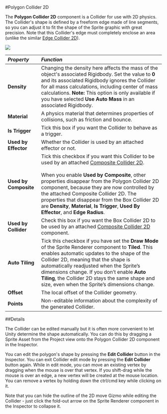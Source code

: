 #Polygon Collider 2D

The __Polygon Collider 2D__ component is a Collider for use with 2D physics. The Collider's shape is defined by a freeform edge made of line segments, so you can adjust it to fit the shape of the Sprite graphic with great precision. Note that this Collider's edge must completely enclose an area (unlike the similar [Edge Collider 2D](class-EdgeCollider2D)).

![](../uploads/Main/PolygonCollider2DInspector.png) 

|**_Property_** |**_Function_** |
|:---|:---|
|__Density__ |Changing the density here affects the mass of the object's associated Rigidbody. Set the value to __0__ and its associated Rigidbody ignores the Collider for all mass calculations, including center of mass calculations.  **Note:** This option is only available if you have selected __Use Auto Mass__ in an associated Rigidbody.  |
|__Material__ |A physics material that determines properties of collisions, such as friction and bounce. |
|__Is Trigger__ |Tick this box if you want the Collider to behave as a trigger. |
|__Used by Effector__ |Whether the Collider is used by an attached effector or not. |
| __Used by Composite__ | Tick this checkbox if you want this Collider to be used by an attached [Composite Collider 2D](class-CompositeCollider2D). <br/><br/>When you enable __Used by Composite__, other properties disappear from the Polygon Collider 2D component, because they are now controlled by the attached Composite Collider 2D. The properties that disappear from the Box Collider 2D are __Density__, __Material__, __Is Trigger__, __Used By Effector__, and __Edge Radius__. |
|__Used by Collider__ | Check this box if you want the Box Collider 2D to be used by an attached [Composite Collider 2D](ScriptRef:CompositeCollider2D.html) component. |
|__Auto Tiling__ | Tick this checkbox if you have set the __Draw Mode__ of the Sprite Renderer component to __Tiled__. This enables automatic updates to the shape of the Collider 2D, meaning that the shape is automatically readjusted when the Sprite’s dimensions change. If you don’t enable __Auto Tiling__, the Collider 2D stays the same shape and size, even when the Sprite’s dimensions change. |
|__Offset__ |The local offset of the Collider geometry. |
|__Points__ |Non-editable information about the complexity of the generated Collider. |


##Details

The Collider can be edited manually but it is often more convenient to let Unity determine the shape automatically. You can do this by dragging a Sprite Asset from the Project view onto the Polygon Collider 2D component in the Inspector.

You can edit the polygon's shape by pressing the __Edit Collider__ button in the Inspector. You can exit Collider edit mode by pressing the __Edit Collider__ button again. While in edit mode, you can move an existing vertex by dragging when the mouse is over that vertex. If you shift-drag while the mouse is over an edge, a new vertex will be created at the mouse location. You can remove a vertex by holding down the ctrl/cmd key while clicking on it.

Note that you can hide the outline of the 2D move Gizmo while editing the Collider - just click the fold-out arrow on the Sprite Renderer component in the Inspector to collapse it.